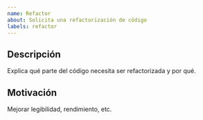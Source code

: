```yaml
---
name: Refactor
about: Solicita una refactorización de código
labels: refactor
---
```


## Descripción

Explica qué parte del código necesita ser refactorizada y por qué.

## Motivación

Mejorar legibilidad, rendimiento, etc.

